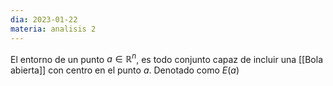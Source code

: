```yaml
---
dia: 2023-01-22
materia: analisis 2
---
```

El entorno de un punto $a \in \mathbb{R}^n$, es todo conjunto capaz de incluir una [[Bola abierta]] con centro en el punto $a$. Denotado como $E(a)$